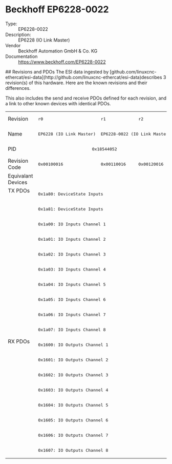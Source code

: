 #  Beckhoff EP6228-0022

<dl>
  <dt>Type:</dt><dd>EP6228-0022</dd>
  <dt>Description:</dt><dd>EP6228 (IO Link Master)</dd>
  <dt>Vendor</dt><dd>Beckhoff Automation GmbH & Co. KG</dd>
  <dt>Documentation</dt><dd><a href="https://www.beckhoff.com/EP6228-0022">https://www.beckhoff.com/EP6228-0022</a></dd>
</dl>
## Revisions and PDOs
The ESI data ingested by [github.com/linuxcnc-ethercat/esi-data](http://github.com/linuxcnc-ethercat/esi-data)describes 3 revision(s) of this hardware.  Here are the known revisions and their differences.

This also includes the send and receive PDOs defined for each revision, and a link to other known devices with identical PDOs.

<table>
<tr >
<td class="first">Revision</td>
<td ><pre>r0</pre></td>
<td ><pre>r1</pre></td>
<td ><pre>r2</pre></td>
</tr>
<tr >
<td class="first">Name</td>
<td ><pre>EP6228 (IO Link Master)</pre></td>
<td  colspan=2 align="center"><pre>EP6228-0022 (IO Link Master)</pre></td>
</tr>
<tr >
<td class="first">PID</td>
<td  colspan=3 align="center"><pre>0x18544052</pre></td>
</tr>
<tr >
<td class="first">Revision Code</td>
<td ><pre>0x00100016</pre></td>
<td ><pre>0x00110016</pre></td>
<td ><pre>0x00120016</pre></td>
</tr>
<tr >
<td class="first">Equivalant Devices</td>
<td  colspan=3 align="center"></td>
</tr>
<tr class="txpdo pdosection">
<td class="first" rowspan=10 valign=top>TX PDOs</td>
<td colspan=3 align="left"><pre>0x1a80: DeviceState Inputs</pre></td>
<td></td>
</tr>
<tr class="txpdo pdosection">
<td  colspan=3 align="left"><pre>0x1a81: DeviceState Inputs</pre></td>
</tr>
<tr class="txpdo pdosection">
<td  colspan=3 align="left"><pre>0x1a00: IO Inputs Channel 1</pre></td>
</tr>
<tr class="txpdo pdosection">
<td  colspan=3 align="left"><pre>0x1a01: IO Inputs Channel 2</pre></td>
</tr>
<tr class="txpdo pdosection">
<td  colspan=3 align="left"><pre>0x1a02: IO Inputs Channel 3</pre></td>
</tr>
<tr class="txpdo pdosection">
<td  colspan=3 align="left"><pre>0x1a03: IO Inputs Channel 4</pre></td>
</tr>
<tr class="txpdo pdosection">
<td  colspan=3 align="left"><pre>0x1a04: IO Inputs Channel 5</pre></td>
</tr>
<tr class="txpdo pdosection">
<td  colspan=3 align="left"><pre>0x1a05: IO Inputs Channel 6</pre></td>
</tr>
<tr class="txpdo pdosection">
<td  colspan=3 align="left"><pre>0x1a06: IO Inputs Channel 7</pre></td>
</tr>
<tr class="txpdo pdosection">
<td  colspan=3 align="left"><pre>0x1a07: IO Inputs Channel 8</pre></td>
</tr>
<tr class="rxpdo pdosection">
<td class="first" rowspan=8 valign=top>RX PDOs</td>
<td colspan=3 align="left"><pre>0x1600: IO Outputs Channel 1</pre></td>
<td></td>
</tr>
<tr class="rxpdo pdosection">
<td  colspan=3 align="left"><pre>0x1601: IO Outputs Channel 2</pre></td>
</tr>
<tr class="rxpdo pdosection">
<td  colspan=3 align="left"><pre>0x1602: IO Outputs Channel 3</pre></td>
</tr>
<tr class="rxpdo pdosection">
<td  colspan=3 align="left"><pre>0x1603: IO Outputs Channel 4</pre></td>
</tr>
<tr class="rxpdo pdosection">
<td  colspan=3 align="left"><pre>0x1604: IO Outputs Channel 5</pre></td>
</tr>
<tr class="rxpdo pdosection">
<td  colspan=3 align="left"><pre>0x1605: IO Outputs Channel 6</pre></td>
</tr>
<tr class="rxpdo pdosection">
<td  colspan=3 align="left"><pre>0x1606: IO Outputs Channel 7</pre></td>
</tr>
<tr class="rxpdo pdosection">
<td  colspan=3 align="left"><pre>0x1607: IO Outputs Channel 8</pre></td>
</tr>
</table>
